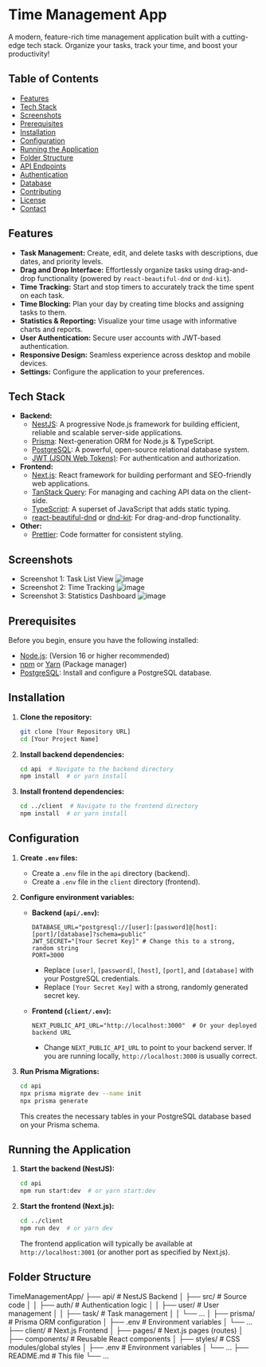 # Time Management App
A modern, feature-rich time management application built with a cutting-edge tech stack.  Organize your tasks, track your time, and boost your productivity!

## Table of Contents

*   [Features](#features)
*   [Tech Stack](#tech-stack)
*   [Screenshots](#screenshots)
*   [Prerequisites](#prerequisites)
*   [Installation](#installation)
*   [Configuration](#configuration)
*   [Running the Application](#running-the-application)
*   [Folder Structure](#folder-structure)
*   [API Endpoints](#api-endpoints)
*   [Authentication](#authentication)
*   [Database](#database)
*   [Contributing](#contributing)
*   [License](#license)
*   [Contact](#contact)

## Features

*   **Task Management:** Create, edit, and delete tasks with descriptions, due dates, and priority levels.
*   **Drag and Drop Interface:**  Effortlessly organize tasks using drag-and-drop functionality (powered by `react-beautiful-dnd` or `dnd-kit`).
*   **Time Tracking:**  Start and stop timers to accurately track the time spent on each task.
*   **Time Blocking:**  Plan your day by creating time blocks and assigning tasks to them.
*   **Statistics & Reporting:**  Visualize your time usage with informative charts and reports.
*   **User Authentication:** Secure user accounts with JWT-based authentication.
*   **Responsive Design:**  Seamless experience across desktop and mobile devices.
*   **Settings:** Configure the application to your preferences.

## Tech Stack

*   **Backend:**
    *   [NestJS](https://nestjs.com/): A progressive Node.js framework for building efficient, reliable and scalable server-side applications.
    *   [Prisma](https://www.prisma.io/):  Next-generation ORM for Node.js & TypeScript.
    *   [PostgreSQL](https://www.postgresql.org/):  A powerful, open-source relational database system.
    *   [JWT (JSON Web Tokens)](https://jwt.io/): For authentication and authorization.
*   **Frontend:**
    *   [Next.js](https://nextjs.org/):  React framework for building performant and SEO-friendly web applications.
    *   [TanStack Query](https://tanstack.com/query/latest): For managing and caching API data on the client-side.
    *   [TypeScript](https://www.typescriptlang.org/):  A superset of JavaScript that adds static typing.
    *   [react-beautiful-dnd](https://github.com/atlassian/react-beautiful-dnd) or [dnd-kit](https://dndkit.com/): For drag-and-drop functionality.
*   **Other:**
    *   [Prettier](https://prettier.io/): Code formatter for consistent styling.

## Screenshots

*   Screenshot 1:  Task List View
![image](https://github.com/user-attachments/assets/f9330942-1b26-4c9a-8499-d3063a7e5880)
*   Screenshot 2:  Time Tracking
![image](https://github.com/user-attachments/assets/6eccb2fd-293c-474b-ba18-92d7d2f0cae7)
*   Screenshot 3:  Statistics Dashboard
![image](https://github.com/user-attachments/assets/16cdad52-71c1-4a48-a78d-576073cbbc39)

## Prerequisites

Before you begin, ensure you have the following installed:

*   [Node.js](https://nodejs.org/): (Version 16 or higher recommended)
*   [npm](https://www.npmjs.com/) or [Yarn](https://yarnpkg.com/) (Package manager)
*   [PostgreSQL](https://www.postgresql.org/):  Install and configure a PostgreSQL database.

## Installation

1.  **Clone the repository:**

    ```bash
    git clone [Your Repository URL]
    cd [Your Project Name]
    ```

2.  **Install backend dependencies:**

    ```bash
    cd api  # Navigate to the backend directory
    npm install  # or yarn install
    ```

3.  **Install frontend dependencies:**

    ```bash
    cd ../client  # Navigate to the frontend directory
    npm install  # or yarn install
    ```

## Configuration

1.  **Create `.env` files:**

    *   Create a `.env` file in the `api` directory (backend).
    *   Create a `.env` file in the `client` directory (frontend).

2.  **Configure environment variables:**

    *   **Backend (`api/.env`):**

        ```
        DATABASE_URL="postgresql://[user]:[password]@[host]:[port]/[database]?schema=public"
        JWT_SECRET="[Your Secret Key]" # Change this to a strong, random string
        PORT=3000
        ```

        *   Replace `[user]`, `[password]`, `[host]`, `[port]`, and `[database]` with your PostgreSQL credentials.
        *   Replace `[Your Secret Key]` with a strong, randomly generated secret key.

    *   **Frontend (`client/.env`):**

        ```
        NEXT_PUBLIC_API_URL="http://localhost:3000"  # Or your deployed backend URL
        ```

        *   Change `NEXT_PUBLIC_API_URL` to point to your backend server.  If you are running locally, `http://localhost:3000` is usually correct.

3.  **Run Prisma Migrations:**

    ```bash
    cd api
    npx prisma migrate dev --name init
    npx prisma generate
    ```
    This creates the necessary tables in your PostgreSQL database based on your Prisma schema.

## Running the Application

1.  **Start the backend (NestJS):**

    ```bash
    cd api
    npm run start:dev  # or yarn start:dev
    ```

2.  **Start the frontend (Next.js):**

    ```bash
    cd ../client
    npm run dev  # or yarn dev
    ```

    The frontend application will typically be available at `http://localhost:3001` (or another port as specified by Next.js).

## Folder Structure
TimeManagementApp/
├── api/ # NestJS Backend
│ ├── src/ # Source code
│ │ ├── auth/ # Authentication logic
│ │ ├── user/ # User management
│ │ ├── task/ # Task management
│ │ └── ...
│ ├── prisma/ # Prisma ORM configuration
│ ├── .env # Environment variables
│ └── ...
├── client/ # Next.js Frontend
│ ├── pages/ # Next.js pages (routes)
│ ├── components/ # Reusable React components
│ ├── styles/ # CSS modules/global styles
│ ├── .env # Environment variables
│ └── ...
├── README.md # This file
└── ...
